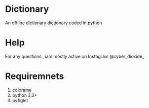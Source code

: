 # Dictionary
An offline dictionary dictionary coded in python

# Help
For any questions , iam mostly active on Instagram @cyber_dioxide_

# Requiremnets
1. colorama
2. python 3.3+
3. pyfiglet
